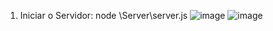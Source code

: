 
1. Iniciar o Servidor:
node \Server\server.js
![image](https://github.com/user-attachments/assets/f4cbe0a3-8734-417f-bcf8-c0e9d3b790ae)
![image](https://github.com/user-attachments/assets/15b0ca3c-5463-43ce-91d6-c4a84fe0c31d)



